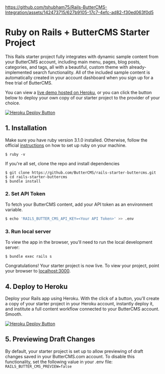 

https://github.com/tshubham75/Rails-ButterCMS-Integration/assets/142473715/627b9105-17c7-4efc-ad82-f30ed063f0d5



# Ruby on Rails + ButterCMS Starter Project

This Rails starter project fully integrates with dynamic sample content from your ButterCMS account, including main menu, pages, blog posts, categories, and tags, all with a beautiful, custom theme with already-implemented search functionality. All of the included sample content is automatically created in your account dashboard when you sign up for a free trial of ButterCMS.

You can view a [live demo hosted on Heroku](https://rails-starter-buttercms.herokuapp.com/), or you can click the button below to deploy your own copy of our starter project to the provider of your choice.

[![Heroku Deploy Button](https://www.herokucdn.com/deploy/button.svg)](https://heroku.com/deploy?template=https://github.com/ButterCMS/rails-starter-buttercms/tree/main&env%5BRAILS_BUTTER_CMS_API_KEY%5D=check%20https://buttercms.com/settings)

## 1. Installation
Make sure you have ruby version 3.1.0 installed. Otherwise, follow the official [instructions](https://www.ruby-lang.org/en/documentation/installation/) on how to set up ruby on your machine.
```
$ ruby -v
```

If you're all set, clone the repo and install dependencies
```
$ git clone https://github.com/ButterCMS/rails-starter-buttercms.git
$ cd rails-starter-buttercms
$ bundle install
```

### 2. Set API Token

To fetch your ButterCMS content, add your API token as an environment variable.

```bash
$ echo 'RAILS_BUTTER_CMS_API_KEY=<Your API Token>' >> .env
```

### 3. Run local server

To view the app in the browser, you'll need to run the local development server:

```
$ bundle exec rails s
```

Congratulations! Your starter project is now live. To view your project, point your browser to [localhost:3000](http://localhost::3000).

## 4. Deploy to Heroku

Deploy your Rails app using Heroku. With the click of a button, you'll create a copy of your starter project in your Heroku account, instantly deploy it, and institute a full content workflow connected to your ButterCMS account. Smooth.

[![Heroku Deploy Button](https://www.herokucdn.com/deploy/button.svg)](https://heroku.com/deploy?template=https://github.com/ButterCMS/rails-starter-buttercms/tree/main&env%5BRAILS_BUTTER_CMS_API_KEY%5D=check%20https://buttercms.com/settings)

## 5. Previewing Draft Changes

By default, your starter project is set up to allow previewing of draft changes saved in your ButterCMS.com account. To disable this functionality, set the following value in your .env file: `RAILS_BUTTER_CMS_PREVIEW=false`
